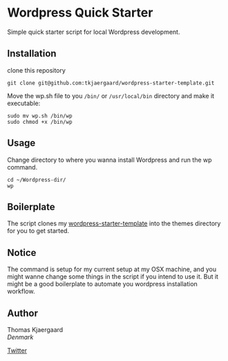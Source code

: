 # Wordpress Quick Starter

Simple quick starter script for local Wordpress development.


## Installation

clone this repository

    git clone git@github.com:tkjaergaard/wordpress-starter-template.git

Move the wp.sh file to you `/bin/` or `/usr/local/bin` directory and make it executable:
	
	sudo mv wp.sh /bin/wp
	sudo chmod +x /bin/wp

## Usage

Change directory to where you wanna install Wordpress and run the wp command.

	cd ~/Wordpress-dir/
	wp



## Boilerplate

The script clones my [wordpress-starter-template](https://github.com/tkjaergaard/wordpress-starter-template) into the themes directory for you to get started.

## Notice

The command is setup for my current setup at my OSX machine, and you might wanne change some things in the script if you intend to use it. But it might be a good boilerplate to automate you wordpress installation workflow.

## Author
Thomas Kjaergaard   
*Denmark*

[Twitter](http://twitter.com/t_kjaergaard)
